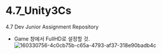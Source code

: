 # 4.7_Unity3Cs
 4.7 Dev Junior Assignment Repository

 
* Game 창에서 FullHD로 설정할 것.
![160330756-4c0cb75b-c65a-4793-af37-318e90badb4c](https://user-images.githubusercontent.com/89832796/161508400-a04a97d0-d3b3-4f2f-ad61-2774d5288fcd.png)
